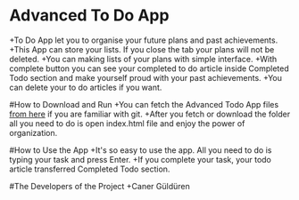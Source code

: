 # Advanced To Do App
+To Do App let you to organise your future plans and past achievements.
+This App can store your lists. If you close the tab your plans will not be deleted. 
+You can making lists of your plans with simple interface.
+With complete button you can see your completed to do article inside Completed Todo section and make yourself proud with your past achievements.
+You can delete your to do articles if you want.

#How to Download and Run 
+You can fetch the Advanced Todo App files [from here](https://github.com/CanerGulduren/Advanced-Todo-App.git) if you are familiar with git.
+After you fetch or download the folder all you need to do is open index.html file and enjoy the power of organization.

#How to Use the App 
+It's so easy to use the app. All you need to do is typing your task and press Enter.
+If you complete your task, your todo article transferred Completed Todo section.

#The Developers of the Project
+Caner Güldüren
